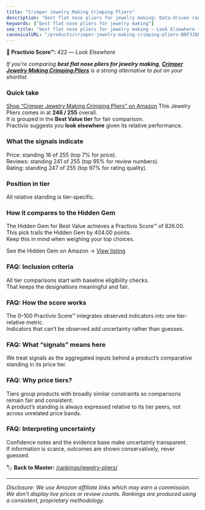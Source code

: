 ```yaml
---
title: "Crimper Jewelry Making Crimping Pliers"
description: "best flat nose pliers for jewelry making: Data-driven ranking using the Practivio Score™. Positioned by quality, value, demand, findability, momentum."
keywords: ["best flat nose pliers for jewelry making"]
seo_title: "best flat nose pliers for jewelry making — Look Elsewhere (2025)"
canonicalURL: "/products/crimper-jewelry-making-crimping-pliers-B0F3JQ826K/"
---
```


**🚫 Practivio Score™:** 422 — _Look Elsewhere_


*If you're comparing **best flat nose pliers for jewelry making**, **[Crimper Jewelry Making Crimping Pliers](https://www.amazon.com/dp/B0F3JQ826K?tag=practivio-20)** is a strong alternative to put on your shortlist.*
### Quick take
[Shop “Crimper Jewelry Making Crimping Pliers” on Amazon](https://www.amazon.com/dp/B0F3JQ826K?tag=practivio-20)
This Jewelry Pliers comes in at **246 / 255** overall.  
It is grouped in the **Best Value tier** for fair comparison.  
Practivio suggests you **look elsewhere** given its relative performance.

### What the signals indicate
Price: standing 16 of 255 (top 7% for price).  
Reviews: standing 241 of 255 (top 95% for review numbers).  
Rating: standing 247 of 255 (top 97% for rating quality).  

### Position in tier
All relative standing is tier-specific.

### How it compares to the Hidden Gem
The Hidden Gem for Best Value achieves a Practivio Score™ of 826.00.  
This pick trails the Hidden Gem by 404.00 points.  
Keep this in mind when weighing your top choices.  

See the Hidden Gem on Amazon → [View listing](https://www.amazon.com/dp/B07C5PM8L4?tag=practivio-20)

### FAQ: Inclusion criteria
All tier comparisons start with baseline eligibility checks.  
That keeps the designations meaningful and fair.

### FAQ: How the score works
The 0–100 Practivio Score™ integrates observed indicators into one tier-relative metric.  
Indicators that can’t be observed add uncertainty rather than guesses.

### FAQ: What “signals” means here
We treat signals as the aggregated inputs behind a product’s comparative standing in its price tier.

### FAQ: Why price tiers?
Tiers group products with broadly similar constraints so comparisons remain fair and consistent.  
A product’s standing is always expressed relative to its tier peers, not across unrelated price bands.

### FAQ: Interpreting uncertainty
Confidence notes and the evidence base make uncertainty transparent.  
If information is scarce, outcomes are shown conservatively, never guessed.


🏷️ **Back to Master:** [/rankings/jewelry-pliers/](/rankings/jewelry-pliers/)

---
_Disclosure: We use Amazon affiliate links which may earn a commission. We don’t display live prices or review counts. Rankings are produced using a consistent, proprietary methodology._
